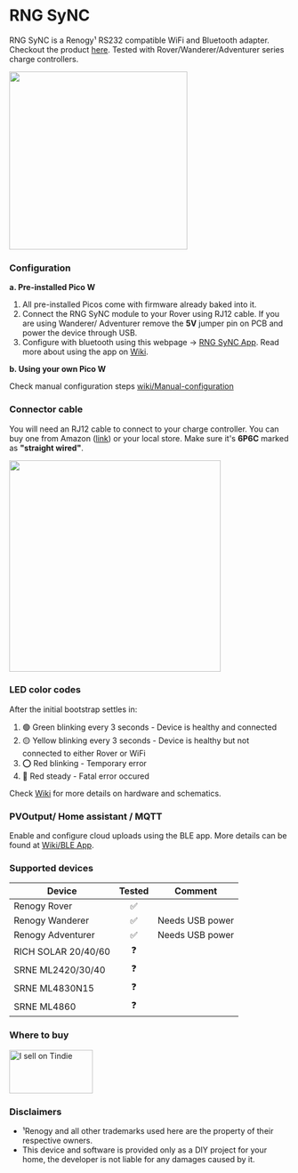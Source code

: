 # RNG SyNC
RNG SyNC is a Renogy¹ RS232 compatible  WiFi and Bluetooth adapter. Checkout the product [here](https://www.tindie.com/products/27955/). Tested with Rover/Wanderer/Adventurer series charge controllers.

<img src="https://github.com/thewestlabs/RNG-SyNC-doc/assets/111796612/c814bc65-79ce-46b3-81dc-db1501bf9b8b" width="320px" />

### Configuration
**a. Pre-installed Pico W**
  1. All pre-installed Picos come with firmware already baked into it.
  2. Connect the RNG SyNC module to your Rover using RJ12 cable. If you are using Wanderer/ Adventurer remove the **5V** jumper pin on PCB and power the device through USB.
  3. Configure with bluetooth using this webpage -> [RNG SyNC App](https://thewestlabs.github.io/RNG-SyNC-doc/). Read more about using the app on [Wiki](https://github.com/thewestlabs/RNG-SyNC-doc/wiki/BLE-App).

**b. Using your own Pico W**

Check manual configuration steps [wiki/Manual-configuration](https://github.com/thewestlabs/RNG-SyNC-doc/wiki/Manual-configuration)

### Connector cable

You will need an RJ12 cable to connect to your charge controller. You can buy one from Amazon ([link](https://www.amazon.com/dp/B08BHVF6XS)) or your local store. Make sure it's **6P6C** marked as **"straight wired"**.

<img src=https://github.com/thewestlabs/RNG-SyNC-doc/assets/111796612/4d97e112-0234-42d0-9187-59e8e19c4cdc width=380px />

### LED color codes

After the initial bootstrap settles in:
  1. 🟢 Green blinking every 3 seconds - Device is healthy and connected
  2. 🟡 Yellow blinking every 3 seconds - Device is healthy but not connected to either Rover or WiFi
  3. ⭕ Red blinking - Temporary error
  4. 🔴 Red steady - Fatal error occured

Check [Wiki](https://github.com/thewestlabs/RNG-SyNC-doc/wiki) for more details on hardware and schematics. 

### PVOutput/ Home assistant / MQTT
Enable and configure cloud uploads using the BLE app. More details can be found at [Wiki/BLE App](https://github.com/thewestlabs/RNG-SyNC-doc/wiki/BLE-App).

### Supported devices

| Device | Tested | Comment |
| -------- | :--------: | --------|
| Renogy Rover | ✅ |  |
| Renogy Wanderer | ✅ | Needs USB power |
| Renogy Adventurer | ✅ | Needs USB power |
| RICH SOLAR 20/40/60 | ❓ |  |
| SRNE ML2420/30/40 | ❓ |  |
| SRNE ML4830N15 | ❓ |  |
| SRNE ML4860 | ❓ |  |

### Where to buy
<a href="https://www.tindie.com/stores/westlabs/?ref=offsite_badges&utm_source=sellers_cyrils&utm_medium=badges&utm_campaign=badge_medium"><img src="https://d2ss6ovg47m0r5.cloudfront.net/badges/tindie-mediums.png" alt="I sell on Tindie" width="150" height="78"></a>


### Disclaimers
- ¹Renogy and all other trademarks used here are the property of their respective owners.
- This device and software is provided only as a DIY project for your home, the developer is not liable for any damages caused by it.
